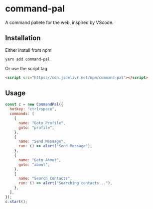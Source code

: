 # command-pal

A command pallete for the web, inspired by VScode.

## Installation

Either install from npm

`yarn add command-pal`

Or use the script tag

```html
<script src="https://cdn.jsdelivr.net/npm/command-pal"></script>
```

## Usage

``` js
const c = new CommandPal({
  hotkey: "ctrl+space",
  commands: [
    {
      name: "Goto Profile",
      goto: "profile",
    },
    {
      name: "Send Message",
      run: () => alert("Send Message"),
    },
    {
      name: "Goto About",
      goto: "about",
    },
    {
      name: "Search Contacts",
      run: () => alert("Searching contacts..."),
    },
  ],
});
c.start();
```
